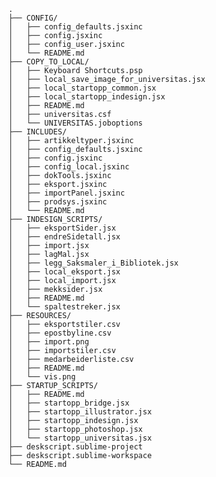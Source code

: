    .
    ├── CONFIG/
    │   ├── config_defaults.jsxinc
    │   ├── config.jsxinc
    │   ├── config_user.jsxinc
    │   └── README.md
    ├── COPY_TO_LOCAL/
    │   ├── Keyboard Shortcuts.psp
    │   ├── local_save_image_for_universitas.jsx
    │   ├── local_startopp_common.jsx
    │   ├── local_startopp_indesign.jsx
    │   ├── README.md
    │   ├── universitas.csf
    │   └── UNIVERSITAS.joboptions
    ├── INCLUDES/
    │   ├── artikkeltyper.jsxinc
    │   ├── config_defaults.jsxinc
    │   ├── config.jsxinc
    │   ├── config_local.jsxinc
    │   ├── dokTools.jsxinc
    │   ├── eksport.jsxinc
    │   ├── importPanel.jsxinc
    │   ├── prodsys.jsxinc
    │   └── README.md
    ├── INDESIGN_SCRIPTS/
    │   ├── eksportSider.jsx
    │   ├── endreSidetall.jsx
    │   ├── import.jsx
    │   ├── lagMal.jsx
    │   ├── legg_Saksmaler_i_Bibliotek.jsx
    │   ├── local_eksport.jsx
    │   ├── local_import.jsx
    │   ├── mekksider.jsx
    │   ├── README.md
    │   └── spaltestreker.jsx
    ├── RESOURCES/
    │   ├── eksportstiler.csv
    │   ├── epostbyline.csv
    │   ├── import.png
    │   ├── importstiler.csv
    │   ├── medarbeiderliste.csv
    │   ├── README.md
    │   └── vis.png
    ├── STARTUP_SCRIPTS/
    │   ├── README.md
    │   ├── startopp_bridge.jsx
    │   ├── startopp_illustrator.jsx
    │   ├── startopp_indesign.jsx
    │   ├── startopp_photoshop.jsx
    │   └── startopp_universitas.jsx
    ├── deskscript.sublime-project
    ├── deskscript.sublime-workspace
    └── README.md
